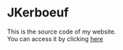 # JKerboeuf

This is the source code of my website.  
You can access it by clicking [here](jkerboeuf.github.io)
